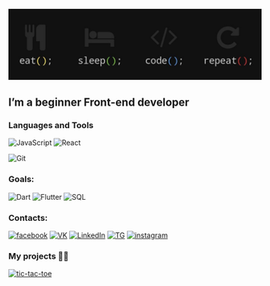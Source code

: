 [![Header](https://github.com/Askeladd06/Askeladd06/blob/main/assets/221.jpg)](https://www.codewars.com/users/Askeladd06)
## I’m a beginner Front-end developer
### Languages and Tools
![JavaScript](https://img.shields.io/badge/-JavaScript-090909?style=for-the-badge&logo=JavaScript&logoColor=df)
![React](https://img.shields.io/badge/-React-090909?style=for-the-badge&logo=React&logoColor=61DBFB)

![Git](https://img.shields.io/badge/-Git-090909?style=for-the-badge&logo=Git&logoColor=white)

### Goals:

![Dart](https://img.shields.io/badge/-Dart-090909?style=for-the-badge&logo=dart&logoColor=blue)
![Flutter](https://img.shields.io/badge/-Flutter-090909?style=for-the-badge&logo=flutter&logoColor=47C5FB)
![SQL](https://img.shields.io/badge/-Sql-090909?style=for-the-badge&amp;logo=mysql&amp;logoColor=00648B)


### Contacts:

[![facebook](https://img.shields.io/badge/-Facebook-090909?style=for-the-badge&logo=facebook&logoColor=blue)](https://www.facebook.com/vlad.toderishen.06)
[![VK](https://img.shields.io/badge/-Vkontakte-090909?style=for-the-badge&logo=VK&logoColor=blue)](https://vk.com/vivec_the_living_god)
[![LinkedIn](https://img.shields.io/badge/-Linked_In-090909?style=for-the-badge&logo=LinkedIn&logoColor=blue)](https://www.linkedin.com/in/v-toderishen/)
[![TG](https://img.shields.io/badge/-Telegram-090909?style=for-the-badge&logo=Telegram&logoColor=blue)](https://t.me/Askeladd06)
[![instagram](https://img.shields.io/badge/-instagram-090909?style=for-the-badge&logo=instagram&logoColor=purple)](https://www.instagram.com/night_toderishen/)


### My projects 👨‍💻

[![tic-tac-toe](https://img.shields.io/badge/-tic_tac_toe-black?style=for-the-badge&logo=&logoColor=blue)](https://tic-tac-toe-by-askeladd.netlify.app/)
